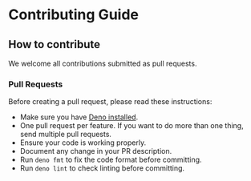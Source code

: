 # Contributing Guide

## How to contribute

We welcome all contributions submitted as pull requests.

### Pull Requests

Before creating a pull request, please read these instructions:

- Make sure you have [Deno installed](https://deno.land/#installation).
- One pull request per feature. If you want to do more than one thing, send
  multiple pull requests.
- Ensure your code is working properly.
- Document any change in your PR description.
- Run `deno fmt` to fix the code format before committing.
- Run `deno lint` to check linting before committing.
